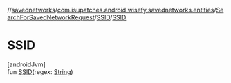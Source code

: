 //[savednetworks](../../../../index.md)/[com.isupatches.android.wisefy.savednetworks.entities](../../index.md)/[SearchForSavedNetworkRequest](../index.md)/[SSID](index.md)/[SSID](-s-s-i-d.md)

# SSID

[androidJvm]\
fun [SSID](-s-s-i-d.md)(regex: [String](https://kotlinlang.org/api/latest/jvm/stdlib/kotlin/-string/index.html))
